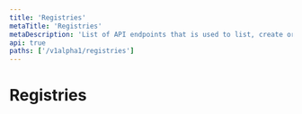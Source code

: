 ```yaml
---
title: 'Registries'
metaTitle: 'Registries'
metaDescription: 'List of API endpoints that is used to list, create or update repositories'
api: true
paths: ['/v1alpha1/registries']
---
```


# Registries
